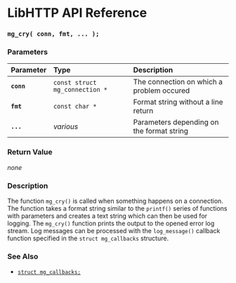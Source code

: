 # LibHTTP API Reference

### `mg_cry( conn, fmt, ... );`

### Parameters

| Parameter | Type | Description |
| :--- | :--- | :--- |
|**`conn`**|`const struct mg_connection *`|The connection on which a problem occured|
|**`fmt`**|`const char *`|Format string without a line return|
|**`...`**|*various*|Parameters depending on the format string|

### Return Value

*none*

### Description

The function `mg_cry()` is called when something happens on a connection. The function takes a format string similar to the `printf()` series of functions with parameters and creates a text string which can then be used for logging. The `mg_cry()` function prints the output to the opened error log stream. Log messages can be processed with the `log_message()` callback function specified in the `struct mg_callbacks` structure.

### See Also

* [`struct mg_callbacks;`](mg_callbacks.md)
